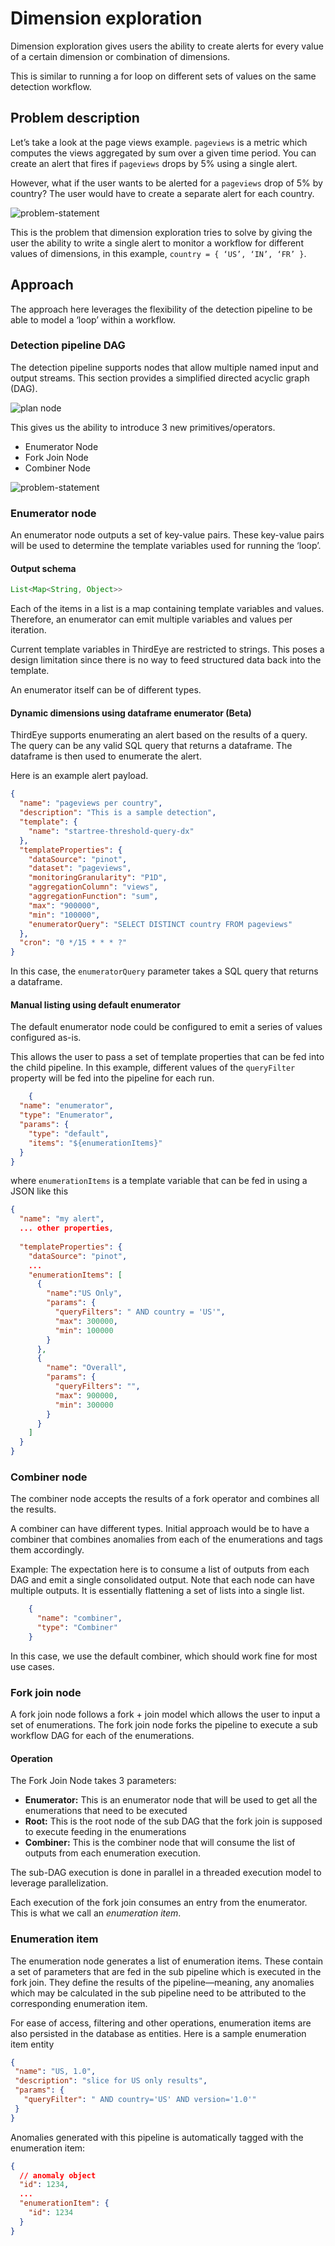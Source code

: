 # Dimension exploration

Dimension exploration gives users the ability to create alerts for every value of a certain dimension or combination of dimensions.

This is similar to running a for loop on different sets of values on the same detection workflow.

## Problem description

Let’s take a look at the page views example. `pageviews` is a metric which computes the views aggregated by sum over a given time period. You can create an alert that fires if `pageviews` drops by 5% using a single alert.

However, what if the user wants to be alerted for a `pageviews` drop of 5% by country? The user would have to create a separate alert for each country.

![problem-statement](/img/thirdeye/dx-problem-statement.png)

This is the problem that dimension exploration tries to solve by giving the user the ability to write a single alert to monitor a workflow for different values of dimensions, in this example, `country = { ‘US’, ‘IN’, ‘FR’ }`.

## Approach

The approach here leverages the flexibility of the detection pipeline to be able to model a ‘loop’ within a workflow.

### Detection pipeline DAG

The detection pipeline supports nodes that allow multiple named input and output streams. This section provides a simplified directed acyclic graph (DAG).

![plan node](/img/thirdeye/_alert_plan_node.png)

This gives us the ability to introduce 3 new primitives/operators.
- Enumerator Node
- Fork Join Node
- Combiner Node

![problem-statement](/img/thirdeye/dx-dag1.png)

### Enumerator node

An enumerator node outputs a set of key-value pairs. These key-value pairs will be used to determine the template variables used for running the ‘loop’.

#### Output schema

```java
List<Map<String, Object>>
```

Each of the items in a list is a map containing template variables and values. Therefore, an enumerator can emit multiple variables and values per iteration.

Current template variables in ThirdEye are restricted to strings. This poses a design limitation since there is no way to feed structured data back into the template.

An enumerator itself can be of different types.

#### Dynamic dimensions using dataframe enumerator (Beta)

ThirdEye supports enumerating an alert based on the results of a query. The query can be any valid
SQL query that returns a dataframe. The dataframe is then used to enumerate the alert.

Here is an example alert payload.

```json
{
  "name": "pageviews per country",
  "description": "This is a sample detection",
  "template": {
    "name": "startree-threshold-query-dx"
  },
  "templateProperties": {
    "dataSource": "pinot",
    "dataset": "pageviews",
    "monitoringGranularity": "P1D",
    "aggregationColumn": "views",
    "aggregationFunction": "sum",
    "max": "900000",
    "min": "100000",
    "enumeratorQuery": "SELECT DISTINCT country FROM pageviews"
  },
  "cron": "0 */15 * * * ?"
}
```

In this case, the `enumeratorQuery` parameter takes a SQL query that returns a dataframe.

#### Manual listing using default enumerator

The default enumerator node could be configured to emit a series of values configured as-is.

This allows the user to pass a set of template properties that can be fed into the child pipeline. In this example, different values of the `queryFilter` property will be fed into the pipeline for each run.

```json
    {
  "name": "enumerator",
  "type": "Enumerator",
  "params": {
    "type": "default",
    "items": "${enumerationItems}"
  }
}
```

where `enumerationItems` is a template variable that can be fed in using a JSON like this 

```json
{
  "name": "my alert",
  ... other properties,
  
  "templateProperties": {
    "dataSource": "pinot",
    ...
    "enumerationItems": [
      {
        "name":"US Only",
        "params": {
          "queryFilters": " AND country = 'US'",
          "max": 300000,
          "min": 100000
        }
      },
      {
        "name": "Overall",
        "params": {
          "queryFilters": "",
          "max": 900000,
          "min": 300000
        }
      }
    ]
  }
}
```

### Combiner node

The combiner node accepts the results of a fork operator and combines all the results.

A combiner can have different types. Initial approach would be to have a combiner that combines anomalies from each of the enumerations and tags them accordingly.

Example:
The expectation here is to consume a list of outputs from each DAG and emit a single consolidated output. Note that each node can have multiple outputs. It is essentially flattening a set of lists into a single list.

```json
    {
      "name": "combiner",
      "type": "Combiner"
    }
```

In this case, we use the default combiner, which should work fine for most use cases.


### Fork join node

A fork join node follows a fork + join model which allows the user to input a set of enumerations. The fork join node forks the pipeline to execute a sub workflow DAG for each of the enumerations.

#### Operation

The Fork Join Node takes 3 parameters:
- **Enumerator:** This is an enumerator node that will be used to get all the enumerations that need to be executed
- **Root:** This is the root node of the sub DAG that the fork join is supposed to execute feeding in the enumerations
- **Combiner:** This is the combiner node that will consume the list of outputs from each enumeration execution.

The sub-DAG execution is done in parallel in a threaded execution model to leverage parallelization.

Each execution of the fork join consumes an entry from the enumerator. This is what we call an *enumeration item*.

### Enumeration item

The enumeration node generates a list of enumeration items. These contain a set of parameters that are fed in the sub pipeline which is executed in the fork join. They define the results of the pipeline&mdash;meaning, any anomalies which may be calculated in the sub pipeline need to be attributed to the corresponding enumeration item.

For ease of access, filtering and other operations, enumeration items are also persisted in the database as entities. Here is a sample enumeration item entity

```json
{
 "name": "US, 1.0",
 "description": "slice for US only results",
 "params": {
   "queryFilter": " AND country='US' AND version='1.0'"
 }
}
```

Anomalies generated with this pipeline is automatically tagged with the enumeration item:

```json
{
  // anomaly object
  "id": 1234,
  ...
  "enumerationItem": {
    "id": 1234
  }
}
```
